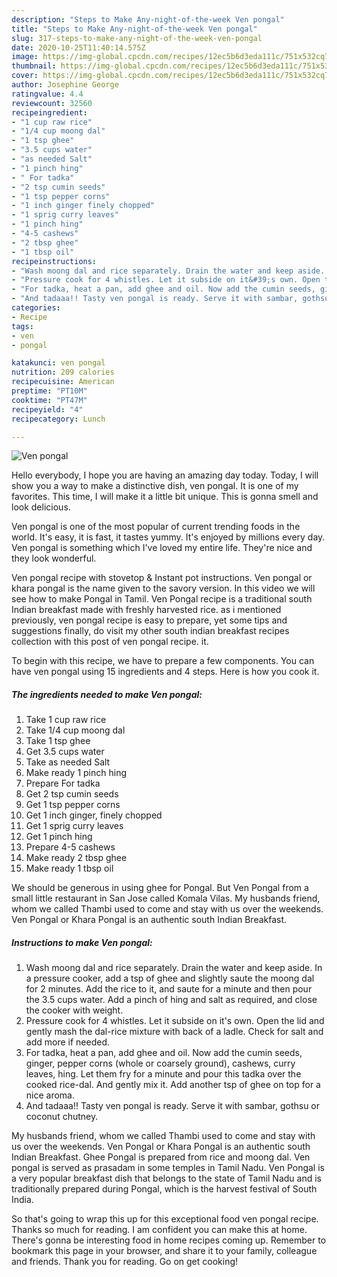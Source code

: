 ```yaml
---
description: "Steps to Make Any-night-of-the-week Ven pongal"
title: "Steps to Make Any-night-of-the-week Ven pongal"
slug: 317-steps-to-make-any-night-of-the-week-ven-pongal
date: 2020-10-25T11:40:14.575Z
image: https://img-global.cpcdn.com/recipes/12ec5b6d3eda111c/751x532cq70/ven-pongal-recipe-main-photo.jpg
thumbnail: https://img-global.cpcdn.com/recipes/12ec5b6d3eda111c/751x532cq70/ven-pongal-recipe-main-photo.jpg
cover: https://img-global.cpcdn.com/recipes/12ec5b6d3eda111c/751x532cq70/ven-pongal-recipe-main-photo.jpg
author: Josephine George
ratingvalue: 4.4
reviewcount: 32560
recipeingredient:
- "1 cup raw rice"
- "1/4 cup moong dal"
- "1 tsp ghee"
- "3.5 cups water"
- "as needed Salt"
- "1 pinch hing"
- " For tadka"
- "2 tsp cumin seeds"
- "1 tsp pepper corns"
- "1 inch ginger finely chopped"
- "1 sprig curry leaves"
- "1 pinch hing"
- "4-5 cashews"
- "2 tbsp ghee"
- "1 tbsp oil"
recipeinstructions:
- "Wash moong dal and rice separately. Drain the water and keep aside. In a pressure cooker, add a tsp of ghee and slightly saute the moong dal for 2 minutes. Add the rice to it, and saute for a minute and then pour the 3.5 cups water. Add a pinch of hing and salt as required, and close the cooker with weight."
- "Pressure cook for 4 whistles. Let it subside on it&#39;s own. Open the lid and gently mash the dal-rice mixture with back of a ladle. Check for salt and add more if needed."
- "For tadka, heat a pan, add ghee and oil. Now add the cumin seeds, ginger, pepper corns (whole or coarsely ground), cashews, curry leaves, hing. Let them fry for a minute and pour this tadka over the cooked rice-dal. And gently mix it. Add another tsp of ghee on top for a nice aroma."
- "And tadaaa!! Tasty ven pongal is ready. Serve it with sambar, gothsu or coconut chutney."
categories:
- Recipe
tags:
- ven
- pongal

katakunci: ven pongal 
nutrition: 209 calories
recipecuisine: American
preptime: "PT10M"
cooktime: "PT47M"
recipeyield: "4"
recipecategory: Lunch

---
```



![Ven pongal](https://img-global.cpcdn.com/recipes/12ec5b6d3eda111c/751x532cq70/ven-pongal-recipe-main-photo.jpg)

Hello everybody, I hope you are having an amazing day today. Today, I will show you a way to make a distinctive dish, ven pongal. It is one of my favorites. This time, I will make it a little bit unique. This is gonna smell and look delicious.

Ven pongal is one of the most popular of current trending foods in the world. It's easy, it is fast, it tastes yummy. It's enjoyed by millions every day. Ven pongal is something which I've loved my entire life. They're nice and they look wonderful.

Ven pongal recipe with stovetop &amp; Instant pot instructions. Ven pongal or khara pongal is the name given to the savory version. In this video we will see how to make Pongal in Tamil. Ven Pongal recipe is a traditional south Indian breakfast made with freshly harvested rice. as i mentioned previously, ven pongal recipe is easy to prepare, yet some tips and suggestions finally, do visit my other south indian breakfast recipes collection with this post of ven pongal recipe. it.


To begin with this recipe, we have to prepare a few components. You can have ven pongal using 15 ingredients and 4 steps. Here is how you cook it.

<!--inarticleads1-->

##### The ingredients needed to make Ven pongal:

1. Take 1 cup raw rice
1. Take 1/4 cup moong dal
1. Take 1 tsp ghee
1. Get 3.5 cups water
1. Take as needed Salt
1. Make ready 1 pinch hing
1. Prepare  For tadka
1. Get 2 tsp cumin seeds
1. Get 1 tsp pepper corns
1. Get 1 inch ginger, finely chopped
1. Get 1 sprig curry leaves
1. Get 1 pinch hing
1. Prepare 4-5 cashews
1. Make ready 2 tbsp ghee
1. Make ready 1 tbsp oil


We should be generous in using ghee for Pongal. But Ven Pongal from a small little restaurant in San Jose called Komala Vilas. My husbands friend, whom we called Thambi used to come and stay with us over the weekends. Ven Pongal or Khara Pongal is an authentic south Indian Breakfast. 

<!--inarticleads2-->

##### Instructions to make Ven pongal:

1. Wash moong dal and rice separately. Drain the water and keep aside. In a pressure cooker, add a tsp of ghee and slightly saute the moong dal for 2 minutes. Add the rice to it, and saute for a minute and then pour the 3.5 cups water. Add a pinch of hing and salt as required, and close the cooker with weight.
1. Pressure cook for 4 whistles. Let it subside on it&#39;s own. Open the lid and gently mash the dal-rice mixture with back of a ladle. Check for salt and add more if needed.
1. For tadka, heat a pan, add ghee and oil. Now add the cumin seeds, ginger, pepper corns (whole or coarsely ground), cashews, curry leaves, hing. Let them fry for a minute and pour this tadka over the cooked rice-dal. And gently mix it. Add another tsp of ghee on top for a nice aroma.
1. And tadaaa!! Tasty ven pongal is ready. Serve it with sambar, gothsu or coconut chutney.


My husbands friend, whom we called Thambi used to come and stay with us over the weekends. Ven Pongal or Khara Pongal is an authentic south Indian Breakfast. Ghee Pongal is prepared from rice and moong dal. Ven pongal is served as prasadam in some temples in Tamil Nadu. Ven Pongal is a very popular breakfast dish that belongs to the state of Tamil Nadu and is traditionally prepared during Pongal, which is the harvest festival of South India. 

So that's going to wrap this up for this exceptional food ven pongal recipe. Thanks so much for reading. I am confident you can make this at home. There's gonna be interesting food in home recipes coming up. Remember to bookmark this page in your browser, and share it to your family, colleague and friends. Thank you for reading. Go on get cooking!
